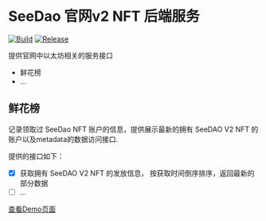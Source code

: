 # SeeDao 官网v2 NFT 后端服务

[![Build](https://github.com/SeeDAO-OpenSource/nft-server/actions/workflows/build.yml/badge.svg?branch=main&event=status)](https://github.com/SeeDAO-OpenSource/nft-server/actions/workflows/build.yml) [![Release](https://github.com/SeeDAO-OpenSource/nft-server/actions/workflows/release.yml/badge.svg?branch=main&event=release)](https://github.com/SeeDAO-OpenSource/nft-server/actions/workflows/release.yml)


提供官网中以太坊相关的服务接口

- 鲜花榜
- ...


## 鲜花榜

记录领取过 SeeDao NFT 账户的信息，提供展示最新的拥有 SeeDAO V2 NFT 的账户以及metadata的数据访问接口.

提供的接口如下：

- [x] 获取拥有 SeeDAO V2 NFT 的发放信息， 按获取时间倒序排序，返回最新的部分数据
- [ ] ...

[查看Demo页面](http://124.221.160.98:5000/app/demo)
